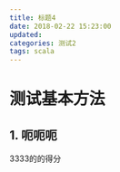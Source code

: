 ```yaml
---
title: 标题4
date: 2018-02-22 15:23:00
updated:
categories: 测试2
tags: scala
---
```


# 测试基本方法
## 1. 呃呃呃
3333的的得分
